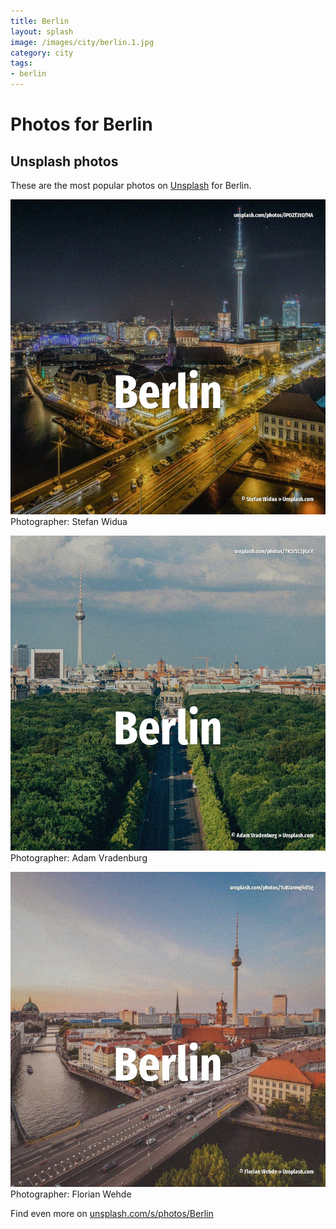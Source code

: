 ```yaml
---
title: Berlin
layout: splash
image: /images/city/berlin.1.jpg
category: city
tags:
- berlin
---
```

# Photos for Berlin
 
## Unsplash photos
These are the most popular photos on [Unsplash](https://unsplash.com) for Berlin.
 
![Berlin](/images/city/berlin.1.jpg)
Photographer:  Stefan Widua
 
![Berlin](/images/city/berlin.2.jpg)
Photographer:  Adam Vradenburg
 
![Berlin](/images/city/berlin.3.jpg)
Photographer:  Florian Wehde
 
Find even more on [unsplash.com/s/photos/Berlin](https://unsplash.com/s/photos/Berlin)
 

